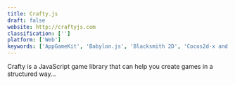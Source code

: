 ```yaml
---
title: Crafty.js
draft: false 
website: http://craftyjs.com
classification: ['']
platform: ['Web']
keywords: ['AppGameKit', 'Babylon.js', 'Blacksmith 2D', 'Cocos2d-x and Cocos Creator', 'Construct 2', 'Duality', 'FlatRedBall', 'GDevelop', 'HaxePunk', 'Impact', 'ImpactJS', 'LITIengine', 'MonoGame', 'Orx', 'Phaser', 'Pixi.js', 'PlayCanvas', 'RPG Maker', 'Starling JS', 'Three.js', 'Tombstone Engine', 'Unreal Engine']
---
```

Crafty is a JavaScript game library that can help you create games in a structured way…
